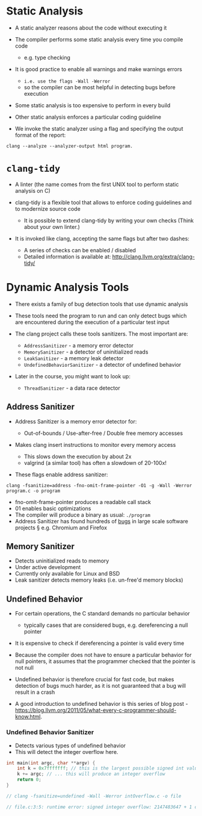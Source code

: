 # Static Analysis

- A static analyzer reasons about the code without executing it 
- The compiler performs some static analysis every time you compile code 
	- e.g. type checking 
	
- It is good practice to enable all warnings and make warnings errors 
	- `i.e. use the flags -Wall -Werror`
	- so the compiler can be most helpful in detecting bugs before execution 
- Some static analysis is too expensive to perform in every build 
- Other static analysis enforces a particular coding guideline 
- We invoke the static analyzer using a flag and specifying the output format of the report:

```
clang --analyze --analyzer-output html program.
```

# `clang-tidy`

- A linter (the name comes from the first UNIX tool to perform static analysis on C) 
- clang-tidy is a flexible tool that allows to enforce coding guidelines and to modernize source code 
	- It is possible to extend clang-tidy by writing your own checks (Think about your own linter.)

- It is invoked like clang, accepting the same flags but after two dashes: 
	- A series of checks can be enabled / disabled 
	- Detailed information is available at: <http://clang.llvm.org/extra/clang-tidy/>

# Dynamic Analysis Tools

- There exists a family of bug detection tools that use dynamic analysis 
- These tools need the program to run and can only detect bugs which are encountered during the execution of a particular test input 

- The clang project calls these tools sanitizers. The most important are: 
	- `AddressSanitizer` - a memory error detector 
	- `MemorySanitizer` - a detector of uninitialized reads 
	- `LeakSanitizer` - a memory leak detector 
	- `UndefinedBehaviorSanitizer` - a detector of undefined behavior 
	
- Later in the course, you might want to look up: 
	- `ThreadSanitizer` - a data race detector

## Address Sanitizer

 - Address Sanitizer is a memory error detector for: 
	 - Out-of-bounds / Use-after-free / Double free memory accesses 
	 
- Makes clang insert instructions to monitor every memory access 
	- This slows down the execution by about 2x 
	- valgrind (a similar tool) has often a slowdown of 20-100x!
	
- These flags enable address sanitizer: 

```
clang -fsanitize=address -fno-omit-frame-pointer -O1 -g -Wall -Werror program.c -o program
``` 

- fno-omit-frame-pointer produces a readable call stack 
- 01 enables basic optimizations 
- The compiler will produce a binary as usual: `./program` 
- Address Sanitizer has found hundreds of [bugs](https://github.com/google/sanitizers/wiki/AddressSanitizerFoundBugs) in large scale software projects § e.g. Chromium and Firefox

## Memory Sanitizer

- Detects uninitialized reads to memory 
- Under active development 
- Currently only available for Linux and BSD
- Leak sanitizer detects memory leaks (i.e. un-free'd memory blocks)

## Undefined Behavior

- For certain operations, the C standard demands no particular behavior 
	- typically cases that are considered bugs, e.g. dereferencing a null pointer 

- It is expensive to check if dereferencing a pointer is valid every time 
- Because the compiler does not have to ensure a particular behavior for null pointers, it assumes that the programmer checked that the pointer is not null 
- Undefined behavior is therefore crucial for fast code, but makes detection of bugs much harder, as it is not guaranteed that a bug will result in a crash 
- A good introduction to undefined behavior is this series of blog post - <https://blog.llvm.org/2011/05/what-every-c-programmer-should-know.html>.

### Undefined Behavior Sanitizer

- Detects various types of undefined behavior
- This will detect the integer overflow here.

```c
int main(int argc, char **argv) {
	int k = 0x7fffffff; // this is the largest possible signed int value ... 
	k += argc; // ... this will produce an integer overflow
	return 0;
} 

// clang -fsanitize=undefined -Wall -Werror intOverflow.c -o file

// file.c:3:5: runtime error: signed integer overflow: 2147483647 + 1 cannot be represented in type 'int
```
